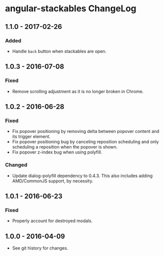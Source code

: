 # angular-stackables ChangeLog

## 1.1.0 - 2017-02-26

### Added
- Handle `back` button when stackables are open.

## 1.0.3 - 2016-07-08

### Fixed
- Remove scrolling adjustment as it is no longer broken in Chrome.

## 1.0.2 - 2016-06-28

### Fixed
- Fix popover positioning by removing delta between
  popover content and its trigger element.
- Fix popover positioning bug by canceling reposition
  scheduling and only scheduling a reposition when
  the popover is shown.
- Fix popover z-index bug when using polyfill.

### Changed
- Update dialog-polyfill dependency to 0.4.3. This also includes adding
  AMD/CommonJS support, by necessity.

## 1.0.1 - 2016-06-23

### Fixed
- Properly account for destroyed modals.

## 1.0.0 - 2016-04-09

- See git history for changes.

